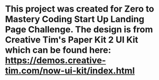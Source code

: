 # This project was created for Zero to Mastery Coding Start Up Landing Page Challenge. The design is from Creative Tim's Paper Kit 2 UI Kit which can be found here: https://demos.creative-tim.com/now-ui-kit/index.html
